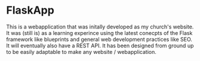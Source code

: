 # FlaskApp

This is a webapplication that was initally developed as my church's website. It was (still is) as a learning experince using the latest conecpts of the Flask framework like blueprints and general web development practices like SEO. It will eventually also have a REST API.
It has been designed from ground up to be easily adaptable to make any website / webapplication. 
